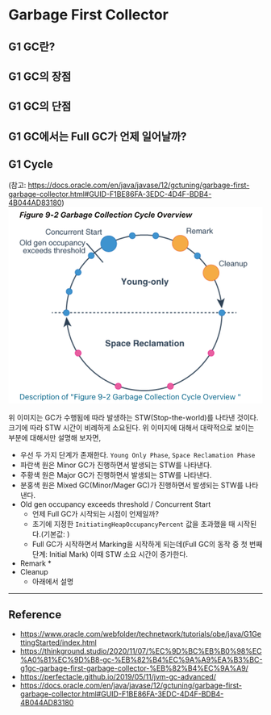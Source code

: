 # Garbage First Collector

## G1 GC란?

## G1 GC의 장점

## G1 GC의 단점

## G1 GC에서는 Full GC가 언제 일어날까?


## G1 Cycle
(참고: https://docs.oracle.com/en/java/javase/12/gctuning/garbage-first-garbage-collector.html#GUID-F1BE86FA-3EDC-4D4F-BDB4-4B044AD83180)
![G1 Cycle](g1_cycle.png)

위 이미지는 GC가 수행됨에 따라 발생하는 STW(Stop-the-world)를 나타낸 것이다. 크기에 따라  STW 시간이 비례하게 소요된다.
위 이미지에 대해서 대략적으로 보이는 부분에 대해서만 설명해 보자면,

* 우선 두 가지 단계가 존재한다. `Young Only Phase`, `Space Reclamation Phase` 
* 파란색 원은 Minor GC가 진행하면서 발생되는 STW를 나타낸다. 
* 주황색 원은 Major GC가 진행하면서 발생되는 STW를 나타낸다.
* 분홍색 원은 Mixed GC(Minor/Mager GC)가 진행하면서 발생되는 STW를 나타낸다.
* Old gen occupancy exceeds threshold / Concurrent Start
  * 언제 Full GC가 시작되는 시점이 언제일까?  
  * 초기에 지정한 `InitiatingHeapOccupancyPercent` 값을 초과했을 때 시작된다.(기본값: )  
  * Full GC가 시작하면서 Marking을 시작하게 되는데(Full GC의 동작 중 첫 번째 단계: Initial Mark) 이때 STW 소요 시간이 증가한다.   
* Remark
  * 
* Cleanup
  * 아래에서 설명

---



## Reference
* https://www.oracle.com/webfolder/technetwork/tutorials/obe/java/G1GettingStarted/index.html
* https://thinkground.studio/2020/11/07/%EC%9D%BC%EB%B0%98%EC%A0%81%EC%9D%B8-gc-%EB%82%B4%EC%9A%A9%EA%B3%BC-g1gc-garbage-first-garbage-collector-%EB%82%B4%EC%9A%A9/
* https://perfectacle.github.io/2019/05/11/jvm-gc-advanced/
* https://docs.oracle.com/en/java/javase/12/gctuning/garbage-first-garbage-collector.html#GUID-F1BE86FA-3EDC-4D4F-BDB4-4B044AD83180